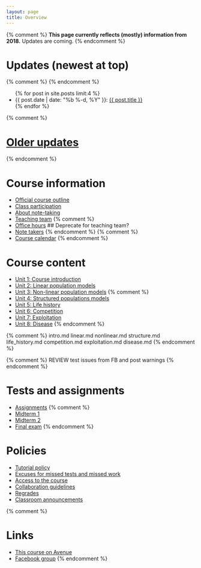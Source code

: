 ```yaml
---
layout: page
title: Overview
---
```


{% comment %} 
__This page currently reflects (mostly) information from 2018.__ Updates are coming.
{% endcomment %} 

# Updates (newest at top)
<!-- # [Updates](updates.html) -->
{% comment %} 
{% endcomment %} 

<ul class="post-list">
	{% for post in site.posts limit:4 %}
		<li>
			<span class="post-meta">{{ post.date | date: "%b %-d, %Y" }}: </span>
				<a class="post-mini" href="{{ post.url | prepend: site.baseurl }}">{{ post.title }}</a>
		</li>
	{% endfor %}
</ul>

{% comment %} 
# [Older updates](updates.html)
{% endcomment %} 

# Course information

* [Official course outline](outline.html)
* [Class participation](participation.html)
* [About note-taking](http://www.vox.com/2014/6/4/5776804/note-taking-by-hand-versus-laptop)
* [Teaching team](team.html)
{% comment %} 
* [Office hours](office.html) ## Deprecate for teaching team?
* [Note takers](notes.html)
{% endcomment %} 
{% comment %} 
* [Course calendar](https://calendar.google.com/calendar/embed?src=f9g0s57fganutu9q5ugp5jhmuo%40group.calendar.google.com&ctz=America/Toronto)
{% endcomment %} 


# Course content

* [Unit 1: Course introduction](intro.html)
* [Unit 2: Linear population models](linear.html)
* [Unit 3: Non-linear population models](nonlinear.html)
{% comment %} 
* [Unit 4: Structured populations models](structure.html)
* [Unit 5: Life history](life_history.html)
* [Unit 6: Competition](competition.html)
* [Unit 7: Exploitation](exploitation.html)
* [Unit 8: Disease](disease.html)
{% endcomment %} 

{% comment %} 
	intro.md
	linear.md
	nonlinear.md
	structure.md
	life_history.md
	competition.md
	exploitation.md
	disease.md
{% endcomment %} 

{% comment %} 
REVIEW test issues from FB and post warnings
{% endcomment %} 

# Tests and assignments
* [Assignments](assignments.html)
{% comment %} 
* [Midterm 1](midterm1.html)
* [Midterm 2](midterm2.html)
* [Final exam](final.html)
{% endcomment %} 

# Policies

* [Tutorial policy](Tutorials.html)
* [Excuses for missed tests and missed work](Excuses.html)
* [Access to the course](Access.html)
* [Collaboration guidelines](Collaboration.html)
* [Regrades](Regrades.html)
* [Classroom announcements](/announcements.html)

{% comment %} 
# Links

* [This course on Avenue]({{site.avenue}})
* [Facebook group]({{site.facebook}})
{% endcomment %} 
